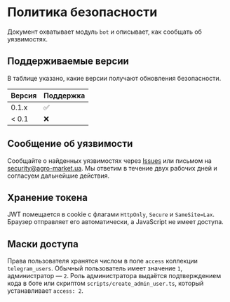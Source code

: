 <!-- Назначение файла: политика безопасности проекта. -->

# Политика безопасности

Документ охватывает модуль `bot` и описывает, как сообщать об уязвимостях.

## Поддерживаемые версии

В таблице указано, какие версии получают обновления безопасности.

| Версия | Поддержка          |
| ------ | ------------------ |
| 0.1.x  | :white_check_mark: |
| < 0.1  | :x:                |

## Сообщение об уязвимости

Сообщайте о найденных уязвимостях через [Issues](https://github.com/AgroxOD/ERM-Telegram-web-bot/issues)
или письмом на security@agro-market.ua. Мы ответим в течение двух рабочих дней и
согласуем дальнейшие действия.

## Хранение токена

JWT помещается в cookie с флагами `HttpOnly`, `Secure` и `SameSite=Lax`. Браузер отправляет его автоматически, а JavaScript не имеет доступа.

## Маски доступа

Права пользователя хранятся числом в поле `access` коллекции `telegram_users`.
Обычный пользователь имеет значение `1`, администратор — `2`.
Роль администратора выдаётся подтверждением кода в боте или скриптом
`scripts/create_admin_user.ts`, который устанавливает `access: 2`.
